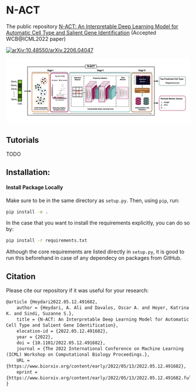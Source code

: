 # N-ACT
The public repository [N-ACT: An Interpretable Deep Learning Model for Automatic Cell Type and Salient Gene Identification](https://icml-compbio.github.io/2022/papers/WCBICML2022_paper_18.pdf) (Accepted WCB@ICML2022 paper)

[![arXiv:10.48550/arXiv.2206.04047](http://img.shields.io/badge/arXiv-110.48550/arXiv.2206.04047-A42C25.svg)](https://doi.org/10.48550/arXiv.2206.04047)

![N-ACT_Diagram](N-ACT_Diagram.png)


## Tutorials
TODO


## Installation:

#### Install Package Locally
Make sure to be in the same directory as `setup.py`. Then, using `pip`, run:

````bash
pip install -e .
````

In the case that you want to install the requirements explicitly, you can do so by:

````bash
pip install -r requirements.txt
````
Although the core requirements are listed directly in `setup.py`, it is good to run this beforehand in case of any dependecy on packages from GitHub. 




## Citation

Please cite our repository if it was useful for your research:
````
@article {Heydari2022.05.12.491682,
	author = {Heydari, A. Ali and Davalos, Oscar A. and Hoyer, Katrina K. and Sindi, Suzanne S.},
	title = {N-ACT: An Interpretable Deep Learning Model for Automatic Cell Type and Salient Gene Identification},
	elocation-id = {2022.05.12.491682},
	year = {2022},
	doi = {10.1101/2022.05.12.491682},
	journal = {The 2022 International Conference on Machine Learning (ICML) Workshop on Computational Biology Proceedings.},
	URL = {https://www.biorxiv.org/content/early/2022/05/13/2022.05.12.491682},
	eprint = {https://www.biorxiv.org/content/early/2022/05/13/2022.05.12.491682.full.pdf},
}
````
